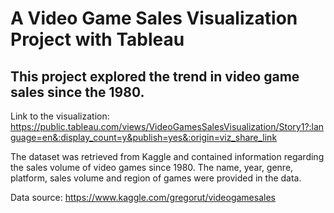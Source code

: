 # A Video Game Sales Visualization Project with Tableau
## This project explored the trend in video game sales since the 1980.

Link to the visualization: https://public.tableau.com/views/VideoGamesSalesVisualization/Story1?:language=en&:display_count=y&publish=yes&:origin=viz_share_link

The dataset was retrieved from Kaggle and contained information regarding the sales volume of video games since 1980. The name, year, genre, platform, sales volume and region of games were provided in the data. 

Data source: https://www.kaggle.com/gregorut/videogamesales
